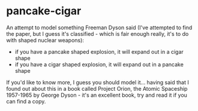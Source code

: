 pancake-cigar
=============

An attempt to model something Freeman Dyson said (I've attempted  to find the paper, but I guess it's classified - which is fair enough really, it's to do with shaped nuclear weapons):

* if you have a pancake shaped explosion, it will expand out in a cigar shape
* if you have a cigar shaped explosion, it will expand out in a pancake shape

If you'd like to know more, I guess you should model it... having said that I found out about this in a book called Project Orion, the Atomic Spaceship 1957-1965 by George Dyson - it's an excellent book, try and read it if you can find a copy.
